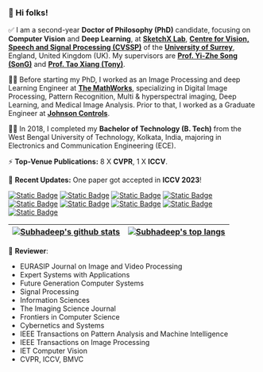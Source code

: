 ### 👋 Hi folks!

✅ I am a second-year **Doctor of Philosophy (PhD)** candidate, focusing on **Computer Vision** and **Deep Learning**, at [**SketchX Lab**](www.sketchx.ai), [**Centre for Vision, Speech and Signal Processing (CVSSP)**](https://www.surrey.ac.uk/centre-vision-speech-signal-processing) of the [**University of Surrey**](https://www.surrey.ac.uk/), England, United Kingdom (UK). My supervisors are [**Prof. Yi-Zhe Song (SonG)**](http://personal.ee.surrey.ac.uk/Personal/Y.Song/) and [**Prof. Tao Xiang (Tony)**](http://personal.ee.surrey.ac.uk/Personal/T.Xiang/index.html).

👨‍💻 Before starting my PhD, I worked as an Image Processing and deep Learning Engineer at [**The MathWorks**](www.mathworks.com), specializing in Digital Image Processing, Pattern Recognition, Multi & hyperspectral imaging, Deep Learning, and Medical Image Analysis. Prior to that, I worked as a Graduate Engineer at [**Johnson Controls**](www.johnsoncontrol.com).

👨‍🎓 In 2018, I completed my **Bachelor of Technology (B. Tech)** from the West Bengal University of Technology, Kolkata, India, majoring in Electronics and Communication Engineering (ECE). 

⚡ **Top-Venue Publications:** 8 X **CVPR**, 1 X **ICCV**.

📣 **Recent Updates:** One paper got accepted in **ICCV 2023**!

[![Static Badge](https://img.shields.io/badge/Email-0078D4?style=plastic&logo=microsoftoutlook)](mailto:s.koley@surrey.ac.uk)
[![Static Badge](https://img.shields.io/badge/Gmail-white?style=plastic&logo=gmail)](mailto:subhadeepkoley@gmail.com)
[![Static Badge](https://img.shields.io/badge/Homepage-222222?style=plastic&logo=githubpages)](https://subhadeepkoley.github.io/)
[![Static Badge](https://img.shields.io/badge/LinkedIn-0A66C2?style=plastic&logo=linkedin)](https://www.linkedin.com/in/subhadeepkoley/)
[![Static Badge](https://img.shields.io/badge/Twitter-1D9BF0?style=plastic&logo=twitter)](https://twitter.com/subhadeepko)
[![Static Badge](https://img.shields.io/badge/GitHub-181717?style=plastic&logo=github)](https://github.com/subhadeepkoley) 
[![Static Badge](https://img.shields.io/badge/Google%20Scholar-white?style=plastic&logo=googlescholar)](https://scholar.google.com/citations?hl=en&user=-mOrpz8AAAAJ&view_op=list_works&sortby=pubdate&inst=15262737669262836719) 
[![Static Badge](https://img.shields.io/badge/ORCiD-white?style=plastic&logo=orcid)](https://orcid.org/0000-0002-4010-4387)
[![Static Badge](https://img.shields.io/badge/DBLP-004F9F?style=plastic&logo=dblp)
](https://dblp.org/pid/286/4893.html) 

<!-- [![Subhadeep's GitHub stats](https://github-readme-stats.vercel.app/api?username=subhadeepkoley&show_icons=true&theme=vue-dark&hide=prs,issues,contribs&rank_icon=github)](https://github.com/subhadeepkoley) -->

<!-- ![Top Langs](https://github-readme-stats.vercel.app/api/top-langs/?username=anuraghazra&layout=compact&theme=vue-dark) -->

| <a href="https://github.com/subhadeepkoley"><img align="center" src="https://github-readme-stats.vercel.app/api?username=subhadeepkoley&show_icons=true&theme=vue-dark&hide=prs,issues,contribs&rank_icon=github" alt="Subhadeep's github stats" /></a> | <a href="https://github.com/subhadeepkoley"><img align="center" src="https://github-readme-stats.vercel.app/api/top-langs/?username=anuraghazra&layout=compact&theme=vue-dark" alt="Subhadeep's top langs" /></a> |
| ------------- | ------------- |

📝 **Reviewer**: 
* EURASIP Journal on Image and Video Processing
* Expert Systems with Applications
* Future Generation Computer Systems
* Signal Processing
* Information Sciences
* The Imaging Science Journal
* Frontiers in Computer Science
* Cybernetics and Systems
* IEEE Transactions on Pattern Analysis and Machine Intelligence
* IEEE Transactions on Image Processing
* IET Computer Vision
* CVPR, ICCV, BMVC
